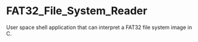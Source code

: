 # FAT32_File_System_Reader
User space shell application that can interpret a FAT32 file system image in C.
